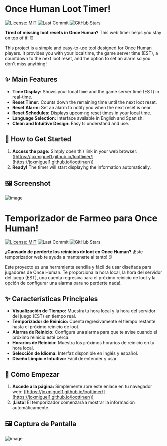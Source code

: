 # Once Human Loot Timer!

[![License: MIT](https://img.shields.io/badge/License-MIT-yellow.svg)](https://opensource.org/licenses/MIT)
![Last Commit](https://img.shields.io/github/last-commit/joxmiguel1)
![GitHub Stars](https://img.shields.io/github/stars/joxmiguel1/loottimer?style=social)

**Tired of missing loot resets in Once Human?** This web timer helps you stay on top of it! ⏰

This project is a simple and easy-to-use tool designed for Once Human players. It provides you with your local time, the game server time (EST), a countdown to the next loot reset, and the option to set an alarm so you don't miss anything!

## ✨ Main Features

* **Time Display:** Shows your local time and the game server time (EST) in real-time.
* **Reset Timer:** Counts down the remaining time until the next loot reset.
* **Reset Alarm:** Set an alarm to notify you when the next reset is near.
* **Reset Schedules:** Displays upcoming reset times in your local time.
* **Language Selection:** Interface available in English and Spanish.
* **Clean and Intuitive Design:** Easy to understand and use.

## 🚀 How to Get Started

1.  **Access the page:** Simply open this link in your web browser: ([https://joxmiguel1.github.io/loottimer/](https://joxmiguel1.github.io/loottimer/))
2.  **Ready!** The timer will start displaying the information automatically.

## 🖼️ Screenshot

![image](https://github.com/user-attachments/assets/707df1ba-c837-47c7-8e14-db184229c610)



# Temporizador de Farmeo para Once Human!

[![License: MIT](https://img.shields.io/badge/License-MIT-yellow.svg)](https://opensource.org/licenses/MIT)
![Last Commit](https://img.shields.io/github/last-commit/joxmiguel1)
![GitHub Stars](https://img.shields.io/github/stars/joxmiguel1/loottimer?style=social)

**¿Cansado de perderte los reinicios de loot en Once Human?** ¡Este temporizador web te ayuda a mantenerte al tanto! ⏰

Este proyecto es una herramienta sencilla y fácil de usar diseñada para jugadores de Once Human. Te proporciona la hora local, la hora del servidor del juego (EST), una cuenta regresiva para el próximo reinicio de loot y la opción de configurar una alarma para no perderte nada!.

## ✨ Características Principales

* **Visualización de Tiempo:** Muestra tu hora local y la hora del servidor del juego (EST) en tiempo real.
* **Temporizador de Reinicio:** Cuenta regresivamente el tiempo restante hasta el próximo reinicio de loot.
* **Alarma de Reinicio:** Configura una alarma para que te avise cuando el próximo reinicio esté cerca.
* **Horarios de Reinicio:** Muestra los próximos horarios de reinicio en tu hora local.
* **Selección de Idioma:** Interfaz disponible en inglés y español.
* **Diseño Limpio e Intuitivo:** Fácil de entender y usar.

## 🚀 Cómo Empezar

1.  **Accede a la página:** Simplemente abre este enlace en tu navegador web: ([https://joxmiguel1.github.io/loottimer/](https://joxmiguel1.github.io/loottimer/))
2.  **¡Listo!** El temporizador comenzará a mostrar la información automáticamente.

## 🖼️ Captura de Pantalla 

![image](https://github.com/user-attachments/assets/bb456062-608e-490c-b72a-5f35d90caee8)

